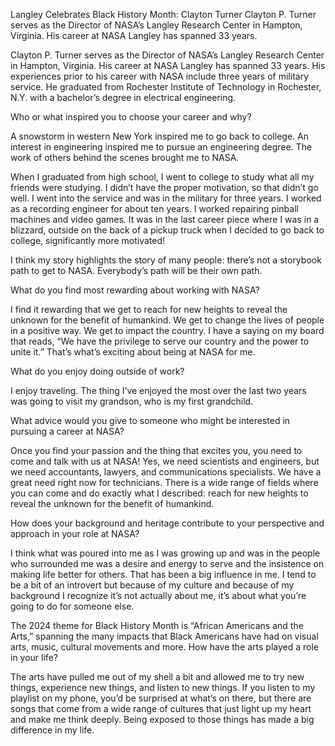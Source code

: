 Langley Celebrates Black History Month: Clayton Turner 
 Clayton P. Turner serves as the Director of NASA’s Langley Research Center in Hampton, Virginia. His career at NASA Langley has spanned 33 years.

Clayton P. Turner serves as the Director of NASA’s Langley Research Center in Hampton, Virginia. His career at NASA Langley has spanned 33 years. His experiences prior to his career with NASA include three years of military service. He graduated from Rochester Institute of Technology in Rochester, N.Y. with a bachelor’s degree in electrical engineering.

Who or what inspired you to choose your career and why?

A snowstorm in western New York inspired me to go back to college. An interest in engineering inspired me to pursue an engineering degree. The work of others behind the scenes brought me to NASA.

When I graduated from high school, I went to college to study what all my friends were studying. I didn’t have the proper motivation, so that didn’t go well. I went into the service and was in the military for three years. I worked as a recording engineer for about ten years. I worked repairing pinball machines and video games. It was in the last career piece where I was in a blizzard, outside on the back of a pickup truck when I decided to go back to college, significantly more motivated!

I think my story highlights the story of many people: there’s not a storybook path to get to NASA. Everybody’s path will be their own path.

What do you find most rewarding about working with NASA?

I find it rewarding that we get to reach for new heights to reveal the unknown for the benefit of humankind. We get to change the lives of people in a positive way. We get to impact the country. I have a saying on my board that reads, “We have the privilege to serve our country and the power to unite it.” That’s what’s exciting about being at NASA for me.

What do you enjoy doing outside of work?

I enjoy traveling. The thing I’ve enjoyed the most over the last two years was going to visit my grandson, who is my first grandchild.

What advice would you give to someone who might be interested in pursuing a career at NASA?

Once you find your passion and the thing that excites you, you need to come and talk with us at NASA! Yes, we need scientists and engineers, but we need accountants, lawyers, and communications specialists. We have a great need right now for technicians. There is a wide range of fields where you can come and do exactly what I described: reach for new heights to reveal the unknown for the benefit of humankind.

How does your background and heritage contribute to your perspective and approach in your role at NASA?

I think what was poured into me as I was growing up and was in the people who surrounded me was a desire and energy to serve and the insistence on making life better for others. That has been a big influence in me. I tend to be a bit of an introvert but because of my culture and because of my background I recognize it’s not actually about me, it’s about what you’re going to do for someone else.

The 2024 theme for Black History Month is “African Americans and the Arts,” spanning the many impacts that Black Americans have had on visual arts, music, cultural movements and more. How have the arts played a role in your life?

The arts have pulled me out of my shell a bit and allowed me to try new things, experience new things, and listen to new things. If you listen to my playlist on my phone, you’d be surprised at what’s on there, but there are songs that come from a wide range of cultures that just light up my heart and make me think deeply. Being exposed to those things has made a big difference in my life.